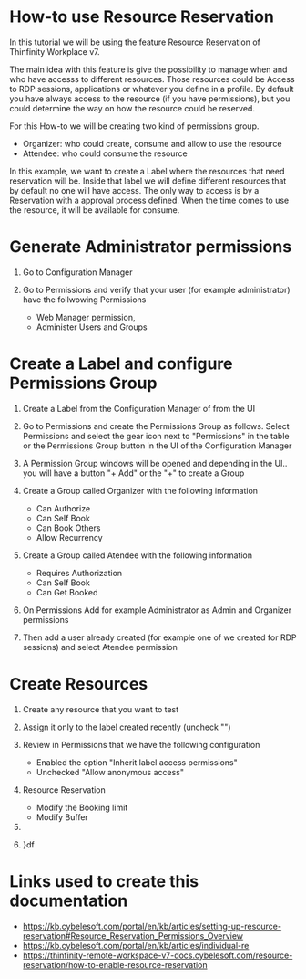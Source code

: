 # How-to use Resource Reservation

In this tutorial we will be using the feature Resource Reservation of Thinfinity Workplace v7. 

The main idea with this feature is give the possibility to manage when and who have accesss to different resources. Those resources could be Access to RDP sessions, applications or whatever you define in a profile. 
By default you have always access to the resource (if you have permissions), but you could determine the way on how the resource could be reserved.

For this How-to we will be creating two kind of permissions group.
  - Organizer: who could create, consume and allow to use the resource
  - Attendee: who could consume the resource

In this example, we want to create a Label where the resources that need reservation will be. Inside that label we will define different resources that by default no one will have access. The only way to access is by a Reservation with a approval process defined. When the  time comes to use the resource, it will be available for consume.

Generate Administrator permissions
=
1. Go to Configuration Manager

2. Go to Permissions and verify that your user (for example administrator) have the follwowing Permissions
    - Web Manager permission,
    - Administer Users and Groups


Create a Label and configure Permissions Group
=

1. Create a Label from the Configuration Manager of from the UI 

2. Go to Permissions and create the Permissions Group as follows. Select Permissions and select the gear icon next to "Permissions" in the table or the Permissions Group button in the UI of the Configuration Manager

3.  A Permission Group windows will be opened and depending in the UI.. you will have a button "+ Add" or the "+" to create a Group

4.  Create a Group called Organizer with the following information
    - Can Authorize
    - Can Self Book
    - Can Book Others
    - Allow Recurrency

6.  Create a Group called Atendee with the following information
    - Requires Authorization
    - Can Self Book
    - Can Get Booked
   
7. On Permissions Add for example Administrator as Admin and Organizer permissions

8. Then add a user already created (for example one of we created for RDP sessions) and select Atendee permission

Create Resources
=

1. Create any resource that you want to test

2. Assign it only to the label created recently (uncheck "\")

3. Review in Permissions that we have the following configuration
    - Enabled the option "Inherit label access permissions"
    - Unchecked "Allow anonymous access"

4. Resource Reservation
    - Modify the Booking limit
    - Modify Buffer

5. 
6. }df





Links used to create this documentation
=

- https://kb.cybelesoft.com/portal/en/kb/articles/setting-up-resource-reservation#Resource_Reservation_Permissions_Overview
- https://kb.cybelesoft.com/portal/en/kb/articles/individual-re
- https://thinfinity-remote-workspace-v7-docs.cybelesoft.com/resource-reservation/how-to-enable-resource-reservation
